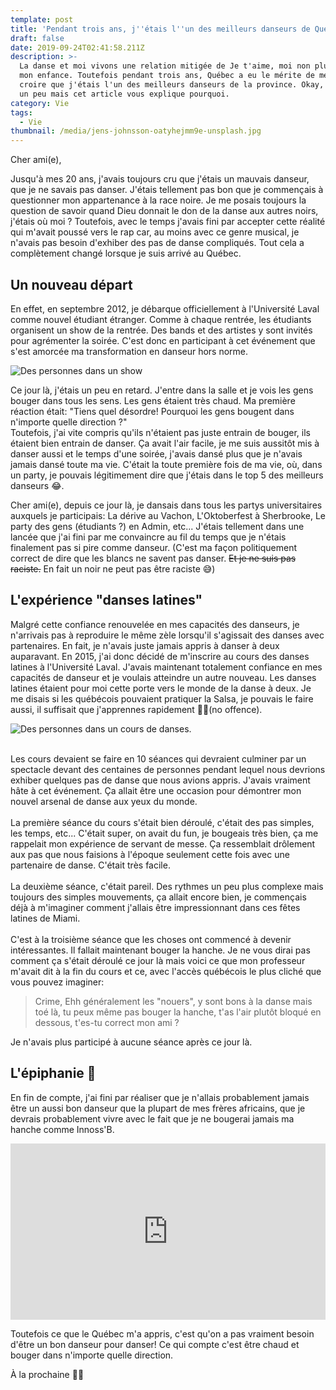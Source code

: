 ```yaml
---
template: post
title: 'Pendant trois ans, j''étais l''un des meilleurs danseurs de Québec ou presque.'
draft: false
date: 2019-09-24T02:41:58.211Z
description: >-
  La danse et moi vivons une relation mitigée de Je t'aime, moi non plus depuis
  mon enfance. Toutefois pendant trois ans, Québec a eu le mérite de me faire
  croire que j'étais l'un des meilleurs danseurs de la province. Okay, j'exagère
  un peu mais cet article vous explique pourquoi.
category: Vie
tags:
  - Vie
thumbnail: /media/jens-johnsson-oatyhejmm9e-unsplash.jpg
---
```

Cher ami(e),

Jusqu'à mes 20 ans, j'avais toujours cru que j'étais un mauvais danseur, que je ne savais pas danser. J'étais tellement pas bon que je commençais à questionner mon appartenance à la race noire. Je me posais toujours la question de savoir quand Dieu donnait le don de la danse aux autres noirs, j'étais où moi ? Toutefois, avec le temps j'avais fini par accepter cette réalité qui m'avait poussé vers le rap car, au moins avec ce genre musical, je n'avais pas besoin d'exhiber des pas de danse compliqués. Tout cela a complètement changé lorsque je suis arrivé au Québec.

## Un nouveau départ

En effet, en septembre 2012, je débarque officiellement à l'Université Laval comme nouvel étudiant étranger. Comme à chaque rentrée, les étudiants organisent un show de la rentrée. Des bands et des artistes y sont invités pour agrémenter la soirée. C'est donc en participant à cet événement que s'est amorcée ma transformation en danseur hors norme. 

![Des personnes dans un show](/media/showulaval.jpg "Show de la rentrée, Université Laval")

Ce jour là, j'étais un peu en retard. J'entre dans la salle et je vois les gens bouger dans tous les sens. Les gens étaient très chaud. Ma première réaction était: "Tiens quel désordre! Pourquoi les gens bougent dans n'importe quelle direction ?"\
Toutefois, j'ai vite compris qu'ils n'étaient pas juste entrain de bouger, ils étaient bien entrain de danser. Ça avait l'air facile, je me suis aussitôt mis à danser aussi et le temps d'une soirée, j'avais dansé plus que je n'avais jamais dansé toute ma vie. C'était la toute première fois de ma vie, où, dans un party, je pouvais légitimement dire que j'étais dans le top 5 des meilleurs danseurs 😂.

Cher ami(e), depuis ce jour là, je dansais dans tous les partys universitaires auxquels je participais: La dérive au Vachon, L'Oktoberfest à Sherbrooke, Le party des gens (étudiants ?) en Admin, etc... J'étais tellement dans une lancée que j'ai fini par me convaincre au fil du temps que je n'étais finalement pas si pire comme danseur. (C'est ma façon politiquement correct de dire que les blancs ne savent pas danser. ~~Et je ne suis pas raciste.~~ En fait un noir ne peut pas être raciste 😅)

## L'expérience "danses latines"

Malgré cette confiance renouvelée en mes capacités des danseurs, je n'arrivais pas à reproduire le même zèle lorsqu'il s'agissait des danses avec partenaires. En fait, je n'avais juste jamais appris à danser à deux auparavant. En 2015, j'ai donc décidé de m'inscrire au cours des danses latines à l'Université Laval. J'avais maintenant totalement confiance en mes capacités de danseur et je voulais atteindre un autre nouveau. Les danses latines étaient pour moi cette porte vers le monde de la danse à deux. Je me disais si les québécois pouvaient pratiquer la Salsa, je pouvais le faire aussi, il suffisait que j'apprennes rapidement 🤞🏾(no offence).

![Des personnes dans un cours de danses.](/media/danses-latines.jpg "Cours de danses latines à l'Université Laval")

\
Les cours devaient se faire en 10 séances qui devraient culminer par un spectacle devant des centaines de personnes pendant lequel nous devrions exhiber quelques pas de danse que nous avions appris. J'avais vraiment hâte à cet événement. Ça allait être une occasion pour démontrer  mon nouvel arsenal de danse aux yeux du monde.\
\
La première séance du cours s'était bien déroulé, c'était des pas simples, les temps, etc... C'était super, on avait du fun, je bougeais très bien, ça me rappelait mon expérience de servant de messe. Ça ressemblait drôlement aux pas que nous faisions à l'époque seulement cette fois avec une partenaire de danse. C'était très facile.\
\
La deuxième séance, c'était pareil. Des rythmes un peu plus complexe mais toujours des simples mouvements, ça allait encore bien, je commençais déjà à m'imaginer comment j'allais être impressionnant dans ces fêtes latines de Miami.\
\
C'est à la troisième séance que les choses ont commencé à devenir intéressantes. Il fallait maintenant bouger la hanche. Je ne vous dirai pas comment ça s'était déroulé ce jour là mais voici ce que mon professeur m'avait dit à la fin du cours et ce, avec l'accès québécois le plus cliché que vous pouvez imaginer:

> Crime, Ehh généralement les "nouers", y sont bons à la danse mais toé là, tu peux même pas bouger la hanche, t'as l'air plutôt bloqué en dessous, t'es-tu correct mon ami ?

Je n'avais plus participé à aucune séance après ce jour là.

## L'épiphanie 🤯

En fin de compte, j'ai fini par réaliser que je n'allais probablement jamais être un aussi bon danseur que la plupart de mes frères africains, que je devrais probablement vivre avec le fait que je ne bougerai jamais ma hanche comme Innoss'B.

<div style="width:100%;height:0;padding-bottom:56%;position:relative;max-width: 40rem;margin: 0 auto;"><iframe src="https://giphy.com/embed/lnOnChb7hh1OLZj6d9?video=0" width="100%" height="100%" style="position:absolute" frameBorder="0" class="giphy-embed" allowFullScreen></iframe></div>

Toutefois ce que le Québec m'a appris, c'est qu'on a pas vraiment besoin d'être un bon danseur pour danser! Ce qui compte c'est être chaud et bouger dans n'importe quelle direction.

À la prochaine ✌🏾
